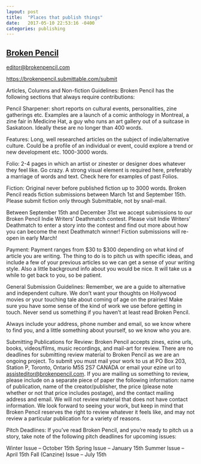 ```yaml
---
layout: post
title:  "Places that publish things"
date:   2017-05-10 22:53:16 -0400
categories: publishing
---
```


## <a href="http://www.brokenpencil.com/submissions">Broken Pencil</a>

<a href="mailto:editor@brokenpencil.com">editor@brokenpencil.com</a>

<a href="https://brokenpencil.submittable.com/submit">https://brokenpencil.submittable.com/submit</a>

Articles, Columns and Non-fiction Guidelines:
Broken Pencil has the following sections that always require contributions:

Pencil Sharpener: short reports on cultural events, personalities, zine gatherings etc. Examples are a launch of a comic anthology in Montreal, a zine fair in Medicine Hat, a guy who runs an art gallery out of a suitcase in Saskatoon. Ideally these are no longer than 400 words.

Features: Long, well researched articles on the subject of indie/alternative culture. Could be a profile of an individual or event, could explore a trend or new development etc. 1000-3000 words.

Folio: 2-4 pages in which an artist or zinester or designer does whatever they feel like. Go crazy. A strong visual element is required here, preferably a marriage of words and text. Check here for examples of past Folios.

Fiction: Original never before published fiction up to 3000 words. Broken Pencil reads fiction submissions between March 1st and September 15th. Please submit fiction only through Submittable, not by snail-mail.

Between September 15th and December 31st we accept submissions to our Broken Pencil Indie Writers’ Deathmatch contest. Please visit Indie Writers’ Deathmatch to enter a story into the contest and find out more about how you can become the next Deathmatch winner! Fiction submissions will re-open in early March!

Payment:
Payment ranges from $30 to $300 depending on what kind of article you are writing. The thing to do is to pitch us with specific ideas, and include a few of your previous articles so we can get a sense of your writing style. Also a little background info about you would be nice. It will take us a while to get back to you, so be patient.

General Submission Guidelines:
Remember, we are a guide to alternative and independent culture. We don’t want your thoughts on Hollywood movies or your touching tale about coming of age on the prairies! Make sure you have some sense of the kind of work we use before getting in touch. Never send us something if you haven’t at least read Broken Pencil.

Always include your address, phone number and email, so we know where to find you, and a little something about yourself, so we know who you are.

Submitting Publications for Review:
Broken Pencil accepts zines, ezine urls, books, videos/films, music recordings, and mail-art for review. There are no deadlines for submitting review material to Broken Pencil as we are an ongoing project. To submit you must mail your work to us at PO Box 203, Station P, Toronto, Ontario M5S 2S7 CANADA or email your ezine url to assisteditor@brokenpencil.com. If you are mailing us something to review, please include on a separate piece of paper the following information: name of publication, name of the creator/publisher, the price (please note whether or not that price includes postage), and the contact mailing address and email. We will not review material that does not have contact information. We look forward to seeing your work, but keep in mind that Broken Pencil reserves the right to review whatever it feels like, and may not review a particular publication for a variety of reasons.

Pitch Deadlines:
If you’ve read Broken Pencil, and you’re ready to pitch us a story, take note of the following pitch deadlines for upcoming issues:

Winter Issue – October 15th
Spring Issue – January 15th
Summer Issue – April 15th
Fall (Canzine) Issue – July 15th